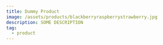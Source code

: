 ```yaml
---
title: Dummy Product
image: /assets/products/blackberryraspberrystrawberry.jpg
description: SOME DESCRIPTION
tag:
  - product
---
```

